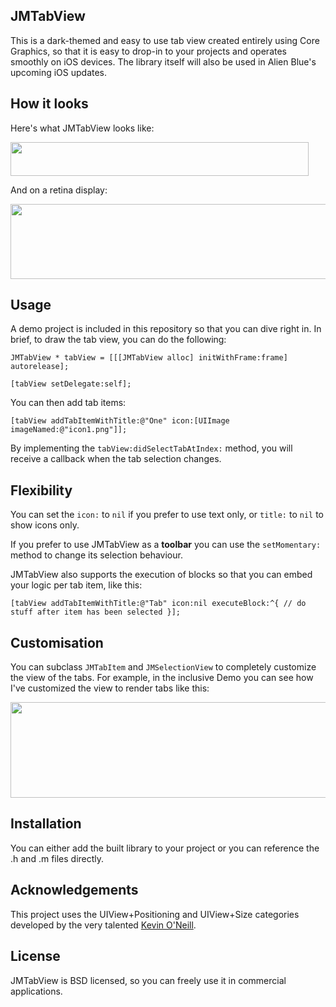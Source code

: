 ## JMTabView

This is a dark-themed and easy to use tab view created entirely using Core Graphics, so that it is easy to drop-in to your projects and operates smoothly on iOS devices.  The library itself will also be used in Alien Blue's upcoming iOS updates.

## How it looks

Here's what JMTabView looks like:

<img src="http://alienblue.org/github/JMTabView.png" width=477 height=54 />

And on a retina display:

<img src="http://alienblue.org/github/JMTabView-retina.png" width=638 height=120 />

## Usage

A demo project is included in this repository so that you can dive right in.  In brief, to draw the tab view, you can do the following:

`JMTabView * tabView = [[[JMTabView alloc] initWithFrame:frame] autorelease];`

`[tabView setDelegate:self];`

You can then add tab items:

`[tabView addTabItemWithTitle:@"One" icon:[UIImage imageNamed:@"icon1.png"]];`

By implementing the `tabView:didSelectTabAtIndex:` method, you will receive a callback when the tab selection changes.

## Flexibility

You can set the `icon:` to `nil` if you prefer to use text only, or `title:` to `nil` to show icons only.

If you prefer to use JMTabView as a **toolbar** you can use the `setMomentary:` method to change its selection behaviour.

JMTabView also supports the execution of blocks so that you can embed your logic per tab item, like this:

`[tabView addTabItemWithTitle:@"Tab" icon:nil executeBlock:^{
    // do stuff after item has been selected
}];`

## Customisation

You can subclass `JMTabItem` and `JMSelectionView` to completely customize the view of the tabs.  For example, in the inclusive Demo you can see how I've customized the view to render tabs like this:

<img src="http://alienblue.org/github/JMTabView-custom.png" width=639 height=153 />

## Installation

You can either add the built library to your project or you can reference the .h and .m files directly.

## Acknowledgements

This project uses the UIView+Positioning and UIView+Size categories developed by the very talented [Kevin O'Neill](https://github.com/kevinoneill/Useful-Bits).

## License

JMTabView is BSD licensed, so you can freely use it in commercial applications.
